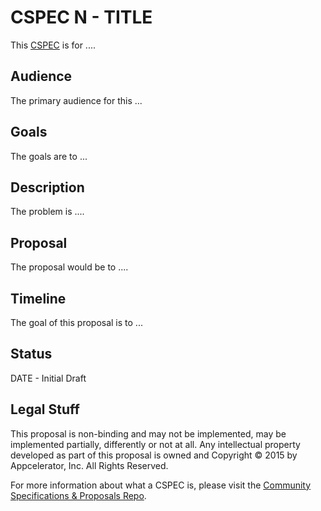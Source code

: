# CSPEC N - TITLE

This [CSPEC](https://github.com/appcelerator/cspec) is for ....

## Audience

The primary audience for this ...

## Goals

The goals are to ...

## Description

The problem is ....

## Proposal

The proposal would be to ....

## Timeline

The goal of this proposal is to ...

## Status

DATE - Initial Draft

## Legal Stuff

This proposal is non-binding and may not be implemented, may be implemented partially, differently or not at all. Any intellectual property developed as part of this proposal is owned and Copyright &copy; 2015 by Appcelerator, Inc. All Rights Reserved.

For more information about what a CSPEC is, please visit the [Community Specifications & Proposals Repo](https://github.com/appcelerator/cspec).
